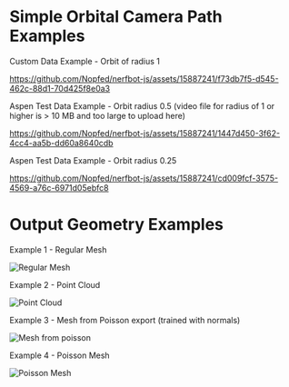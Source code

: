 # Simple Orbital Camera Path Examples

Custom Data Example - Orbit of radius 1

https://github.com/Nopfed/nerfbot-js/assets/15887241/f73db7f5-d545-462c-88d1-70d425f8e0a3


Aspen Test Data Example - Orbit radius 0.5 (video file for radius of 1 or higher is > 10 MB and too large to upload here)

https://github.com/Nopfed/nerfbot-js/assets/15887241/1447d450-3f62-4cc4-aa5b-dd60a8640cdb


Aspen Test Data Example - Orbit radius 0.25

https://github.com/Nopfed/nerfbot-js/assets/15887241/cd009fcf-3575-4569-a76c-6971d05ebfc8



# Output Geometry Examples

Example 1 - Regular Mesh

![Regular Mesh](https://github.com/Nopfed/nerfbot-js/assets/15887241/02e60087-a6cf-4b81-828b-3db5d79d963a)



Example 2 - Point Cloud

![Point Cloud](https://github.com/Nopfed/nerfbot-js/assets/15887241/51bca1b0-4f89-4b44-b516-1e93f8a64133)



Example 3 - Mesh from Poisson export (trained with normals)

![Mesh from poisson](https://github.com/Nopfed/nerfbot-js/assets/15887241/b636ea6b-5f69-48d6-a4f7-48f5e25a39d9)



Example 4 - Poisson Mesh

![Poisson Mesh](https://github.com/Nopfed/nerfbot-js/assets/15887241/f580894c-28f1-46e6-9162-879bf44d4ec5)


